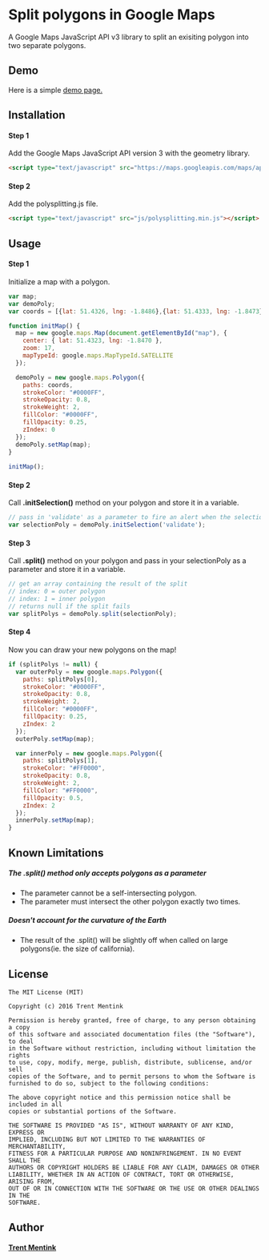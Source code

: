 # Split polygons in Google Maps
A Google Maps JavaScript API v3 library to split an exisiting polygon into two separate polygons.

## Demo
Here is a simple [demo page.](http://projects.trentmentink.com/item/polysplitting)

## Installation
#### Step 1
Add the Google Maps JavaScript API version 3 with the geometry library.
```html
<script type="text/javascript" src="https://maps.googleapis.com/maps/api/js?v=3.exp&libraries=geometry"></script>
```
#### Step 2
Add the polysplitting.js file.
```html
<script type="text/javascript" src="js/polysplitting.min.js"></script>
```
  
## Usage
#### Step 1
Initialize a map with a polygon.
```javascript
var map;
var demoPoly;
var coords = [{lat: 51.4326, lng: -1.8486},{lat: 51.4333, lng: -1.8473},{lat: 51.4330, lng: -1.8458},{lat: 51.4320, lng: -1.8454},{lat: 51.4313, lng: -1.8466},{lat: 51.4316, lng: -1.8482}];

function initMap() {
  map = new google.maps.Map(document.getElementById("map"), {
    center: { lat: 51.4323, lng: -1.8470 },
    zoom: 17,
    mapTypeId: google.maps.MapTypeId.SATELLITE
  });

  demoPoly = new google.maps.Polygon({
    paths: coords,
    strokeColor: "#0000FF",
    strokeOpacity: 0.8,
    strokeWeight: 2,
    fillColor: "#0000FF",
    fillOpacity: 0.25,
    zIndex: 0
  });
  demoPoly.setMap(map);
}
   
initMap();
```
#### Step 2
Call **.initSelection()** method on your polygon and store it in a variable.
```javascript
// pass in 'validate' as a parameter to fire an alert when the selection box intersects itself
var selectionPoly = demoPoly.initSelection('validate');
```

#### Step 3
Call **.split()** method on your polygon and pass in your selectionPoly as a parameter and store it in a variable.
```javascript
// get an array containing the result of the split
// index: 0 = outer polygon
// index: 1 = inner polygon
// returns null if the split fails 
var splitPolys = demoPoly.split(selectionPoly);
```

#### Step 4
Now you can draw your new polygons on the map!
```javascript
if (splitPolys != null) {
  var outerPoly = new google.maps.Polygon({
    paths: splitPolys[0],
    strokeColor: "#0000FF",
    strokeOpacity: 0.8,
    strokeWeight: 2,
    fillColor: "#0000FF",
    fillOpacity: 0.25,
    zIndex: 2
  });
  outerPoly.setMap(map);

  var innerPoly = new google.maps.Polygon({
    paths: splitPolys[1],
    strokeColor: "#FF0000",
    strokeOpacity: 0.8,
    strokeWeight: 2,
    fillColor: "#FF0000",
    fillOpacity: 0.5,
    zIndex: 2
  });
  innerPoly.setMap(map);
}
```

## Known Limitations
##### The .split() method only accepts polygons as a parameter
* The parameter cannot be a self-intersecting polygon.
* The parameter must intersect the other polygon exactly two times.

##### Doesn't account for the curvature of the Earth
* The result of the .split() will be slightly off when called on large polygons(ie. the size of california).

## License
```
The MIT License (MIT)

Copyright (c) 2016 Trent Mentink

Permission is hereby granted, free of charge, to any person obtaining a copy
of this software and associated documentation files (the "Software"), to deal
in the Software without restriction, including without limitation the rights
to use, copy, modify, merge, publish, distribute, sublicense, and/or sell
copies of the Software, and to permit persons to whom the Software is
furnished to do so, subject to the following conditions:

The above copyright notice and this permission notice shall be included in all
copies or substantial portions of the Software.

THE SOFTWARE IS PROVIDED "AS IS", WITHOUT WARRANTY OF ANY KIND, EXPRESS OR
IMPLIED, INCLUDING BUT NOT LIMITED TO THE WARRANTIES OF MERCHANTABILITY,
FITNESS FOR A PARTICULAR PURPOSE AND NONINFRINGEMENT. IN NO EVENT SHALL THE
AUTHORS OR COPYRIGHT HOLDERS BE LIABLE FOR ANY CLAIM, DAMAGES OR OTHER
LIABILITY, WHETHER IN AN ACTION OF CONTRACT, TORT OR OTHERWISE, ARISING FROM,
OUT OF OR IN CONNECTION WITH THE SOFTWARE OR THE USE OR OTHER DEALINGS IN THE
SOFTWARE.
```

## Author
#### [Trent Mentink](http://www.trentmentink.com)
